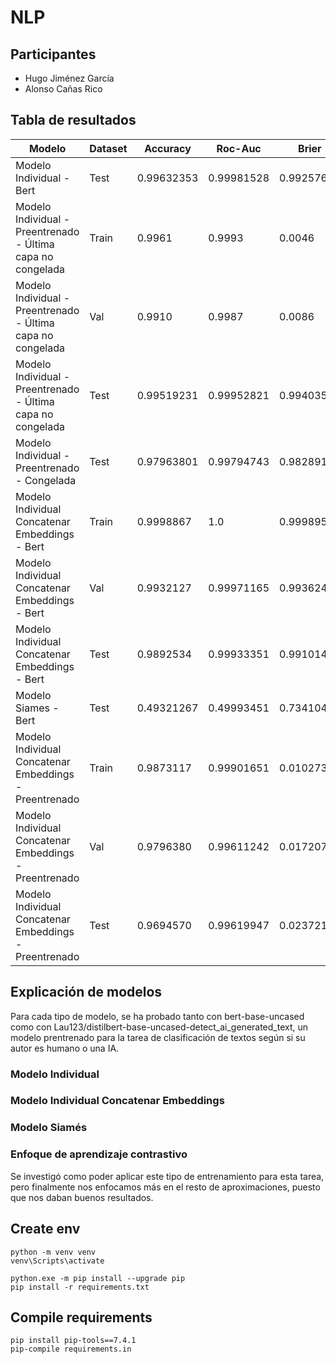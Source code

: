 # NLP

## Participantes
- Hugo Jiménez García
- Alonso Cañas Rico


## Tabla de resultados

| Modelo                                     | Dataset | Accuracy  | Roc-Auc    | Brier      | c@1       | F1          | F0.5U       | Mean       |
|-------------------------------------------|---------|-----------|------------|------------|-----------|-------------|-------------|------------|
| Modelo Individual - Bert | Test | 0.99632353 | 0.99981528 | 0.99257655 | 0.99632353 | 0.99658703 | 0.99643007 | 0.79931587 |
| Modelo Individual - Preentrenado - Última capa no congelada | Train | 0.9961 | 0.9993 | 0.0046 | 0.9961 | 0.9964 | 0.9963 | 0.7986 |
| Modelo Individual - Preentrenado - Última capa no congelada | Val | 0.9910 | 0.9987 | 0.0086 | 0.9910 | 0.9916 | 0.9928 | 0.7965 |
| Modelo Individual - Preentrenado - Última capa no congelada | Test | 0.99519231 | 0.99952821 | 0.99403501 | 0.99519231 | 0.99554157 | 0.99475891 | 0.99581120 |
| Modelo Individual - Preentrenado - Congelada | Test | 0.97963801 | 0.99794743 | 0.98289116 | 0.97963801 | 0.98103267 | 0.98289696 | 0.98488125 |
| Modelo Individual Concatenar Embeddings - Bert | Train   | 0.9998867 | 1.0        | 0.99989529 | 0.9998867 | 0.99989481  | 0.99983171  | 0.99990171 |
| Modelo Individual Concatenar Embeddings - Bert | Val     | 0.9932127 | 0.99971165 | 0.99362484 | 0.9932127 | 0.99369748  | 0.99369748  | 0.99478882 |
| Modelo Individual Concatenar Embeddings - Bert | Test    | 0.9892534 | 0.99933351 | 0.99101462 | 0.9892534 | 0.99004715  | 0.98849372  | 0.99162848 |
| Modelo Siames - Bert | Test | 0.49321267 | 0.49993451 | 0.73410456 | 0.49321267 | 0.51905529 | 0.52600087 | 0.46081975 |
| Modelo Individual Concatenar Embeddings - Preentrenado | Train   | 0.9873117 | 0.99901651 | 0.01027358 | 0.9873117 | 0.98827961  | 0.98518673  | 0.98990419 |
| Modelo Individual Concatenar Embeddings - Preentrenado | Val     | 0.9796380 | 0.99611242 | 0.01720775 | 0.9796380 | 0.98126951  | 0.97578642  | 0.98311972 |
| Modelo Individual Concatenar Embeddings - Preentrenado | Test    | 0.9694570 | 0.99619947 | 0.02372124 | 0.9694570 | 0.97175732  | 0.96932387  | 0.97660329 |


## Explicación de modelos
Para cada tipo de modelo, se ha probado tanto con bert-base-uncased como con Lau123/distilbert-base-uncased-detect_ai_generated_text, un modelo prentrenado para la tarea de clasificación de textos según si su autor es humano o una IA.

### Modelo Individual 


### Modelo Individual Concatenar Embeddings


### Modelo Siamés

### Enfoque de aprendizaje contrastivo
Se investigó como poder aplicar este tipo de entrenamiento para esta tarea, pero finalmente nos enfocamos más en el resto de aproximaciones, puesto que nos daban buenos resultados.



## Create env
```
python -m venv venv
venv\Scripts\activate

python.exe -m pip install --upgrade pip
pip install -r requirements.txt
```

## Compile requirements
```
pip install pip-tools==7.4.1
pip-compile requirements.in
```